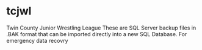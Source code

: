 # tcjwl
Twin County Junior Wrestling League
These are SQL Server backup files in .BAK format that can be imported directly into a new SQL Database.  For emergency data recovry
